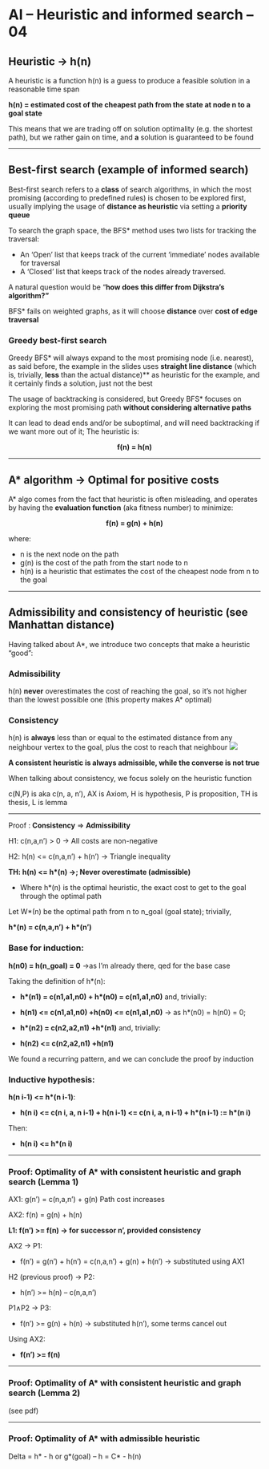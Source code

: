 # AI – Heuristic and informed search – 04

## Heuristic $\rightarrow$ h(n)

A heuristic is a function h(n) is a guess to produce a feasible solution in a reasonable time span

**h(n) = estimated cost of the cheapest path from the state at node n to a goal state**

This means that we are trading off on solution optimality (e.g. the shortest path), but we rather gain on time, and **a** solution is guaranteed to be found

-----------

## Best-first search (example of informed search)

Best-first search refers to a **class** of search algorithms, in which the most promising (according to predefined rules) is chosen to be explored first, usually implying the usage of **distance as heuristic** via setting a **priority queue**

To search the graph space, the BFS\* method uses two lists for tracking the traversal:

- An ‘Open’ list that keeps track of the current ‘immediate’ nodes available for traversal 
- A ‘Closed’ list that keeps track of the nodes already traversed. 

A natural question would be “**how does this differ from Dijkstra’s algorithm?”**

BFS\* fails on weighted graphs, as it will choose **distance** over **cost of edge traversal**

### Greedy best-first search

Greedy BFS\* will always expand to the most promising node (i.e. nearest), as said before, the example in the slides uses **straight line distance** (which is, trivially, **less** than the actual distance)** as heuristic for the example, and it certainly finds a solution, just not the best

The usage of backtracking is considered, but Greedy BFS\* focuses on exploring the most promising path **without considering alternative paths**

It can lead to dead ends and/or be suboptimal, and will need backtracking if we want more out of it; The heuristic is: 

<div align=center><b>f(n) = h(n)</b></div>

-----

## A\* algorithm $\rightarrow$ Optimal for positive costs

A\* algo comes from the fact that heuristic is often misleading, and operates by having the **evaluation function** (aka fitness number) to minimize:

<div align=center><b>f(n) = g(n) + h(n)</b></div>

where:

- n is the next node on the path
- g(n) is the cost of the path from the start node to n 
- h(n) is a heuristic that estimates the cost of the cheapest node from n to the goal

----------

## Admissibility and consistency of heuristic (see Manhattan distance)

Having talked about A\*, we introduce two concepts that make a heuristic “good”:

### Admissibility

h(n) **never** overestimates the cost of reaching the goal, so it’s not higher than the lowest possible one (this property makes A\* optimal)

### Consistency

h(n) is **always** less than or equal to the estimated distance from any neighbour vertex to the goal, plus the cost to reach that neighbour
![](1%203.png)

**A consistent heuristic is always admissible, while the converse is not true**

When talking about consistency, we focus solely on the heuristic function

c(N,P) is aka c(n, a, n’), AX is Axiom, H is hypothesis, P is proposition, TH is thesis, L is lemma

--------

Proof : **Consistency** ⇒ **Admissibility**

H1:	c(n,a,n’) > 0 $\rightarrow$ All costs are non-negative

H2:	h(n) <= c(n,a,n’) + h(n’) $\rightarrow$ Triangle inequality

**TH:	h(n) <= h\*(n) $\rightarrow$; Never overestimate (admissible)**

- Where h\*(n) is the optimal heuristic, the exact cost to get to the goal through the optimal path

Let W\*(n) be the optimal path from n to n\_goal (goal state); trivially, 

**h\*(n) = c(n,a,n’) + h\*(n’)** 

### Base for induction:

**h(n0) = h(n\_goal) = 0** $\rightarrow$as I’m already there, qed for the base case

Taking the definition of h\*(n): 

- **h\*(n1) = c(n1,a1,n0) + h\*(n0) = c(n1,a1,n0)** and, trivially:

- **h(n1) <= c(n1,a1,n0) +h(n0) <= c(n1,a1,n0)** $\rightarrow$ as h\*(n0) = h(n0) = 0; 

- **h\*(n2) = c(n2,a2,n1) +h\*(n1)** and, trivially:

- **h(n2) <= c(n2,a2,n1) +h(n1)**

We found a recurring pattern, and we can conclude the proof by induction

### Inductive hypothesis:

**h(n i-1) <= h\*(n i-1)**: 

- **h(n i) <= c(n i, a, n i-1) + h(n i-1) <= c(n i, a, n i-1) + h\*(n i-1) := h\*(n i)**

Then: 
- **h(n i) <= h\*(n i)**	

---------

### Proof: **Optimality of A\* with consistent heuristic and graph search (Lemma 1)**

AX1:	g(n’) = c(n,a,n’) + g(n)		Path cost increases

AX2:	f(n) = g(n) + h(n)			

**L1: 	f(n’) >= f(n) $\rightarrow$ for successor n’, provided consistency**

AX2 → P1: 	
- f(n’) = g(n’) + h(n’)
= c(n,a,n’) + g(n) + h(n’) $\rightarrow$ substituted using AX1

H2 (previous proof) → P2:	

- h(n’) >= h(n) – c(n,a,n’)

P1∧P2 → P3:	

- f(n’) >= g(n) + h(n)	$\rightarrow$ substituted h(n’), some terms cancel out

Using AX2:		

- **f(n’) >= f(n)**		

--------------

### Proof: **Optimality of A\* with consistent heuristic and graph search (Lemma 2)**

(see pdf)

-------------

### Proof: **Optimality of A\* with admissible heuristic**

Delta = h\* - h or g\*(goal) – h = C\* - h(n)
